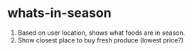 # whats-in-season
1. Based on user location, shows what foods are in season.
2. Show closest place to buy fresh produce (lowest price?)
